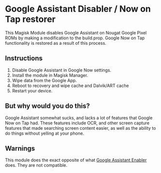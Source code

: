 # Google Assistant Disabler / Now on Tap restorer
This Magisk Module disables Google Assistant on Nougat Google Pixel ROMs by
making a modification to the build.prop. Google Now on Tap functionality is
restored as a result of this process.

## Instructions
  1. Disable Google Assistant in Google Now settings.
  2. Install the module in Magisk Manager.
  3. Wipe data from the Google App.
  4. Reboot to recovery and wipe cache and Dalvik/ART cache
  5. Restart your device.

## But why would you do this?
Google Assistant somewhat sucks, and lacks a lot of features that Google Now on
Tap had. These features include OCR, and other screen capture features that
made searching screen content easier, as well as the ability to do things
without yelling at your phone.

## Warnings
This module does the exact opposite of what [Google Assistant Enabler](https://github.com/Magisk-Modules-Repo/Google_Assistant_Enabler) does. They are not compatible.
